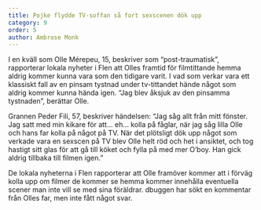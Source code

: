 ```yaml
---
title: Pojke flydde TV-soffan så fort sexscenen dök upp
category: 9
order: 5
author: Ambrose Monk
---
```


I en kväll som Olle Mérepeu, 15, beskriver som “post-traumatisk”, rapporterar lokala nyheter i Flen att Olles framtid för filmtittande hemma aldrig kommer kunna vara som den tidigare varit. I vad som verkar vara ett klassiskt fall av en pinsam tystnad under tv-tittandet hände något som aldrig kommer kunna hända igen. “Jag blev åksjuk av den pinsamma tystnaden”, berättar Olle.

Grannen Peder Fili, 57, beskriver händelsen:
“Jag såg allt från mitt fönster. Jag satt med min kikare för att… eh… kolla på fåglar, när jag såg lilla Olle och hans far kolla på något på TV. När det plötsligt dök upp något som verkade vara en sexscen på TV blev Olle helt röd och het i ansiktet, och tog hastigt sitt glas för att gå till köket och fylla på med mer O’boy. Han gick aldrig tillbaka till filmen igen.”

De lokala nyheterna i Flen rapporterar att Olle framöver kommer att i förväg kolla upp om filmer de kommer se hemma kommer innehålla eventuella scener man inte vill se med sina föräldrar. dbuggen har sökt en kommentar från Olles far, men inte fått något svar.
